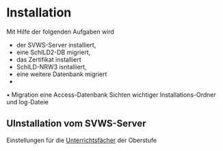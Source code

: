 # Installation
Mit Hilfe der folgenden Aufgaben wird 
+ der SVWS-Server installiert,
+ eine SchILD2-DB migriert,
+ das Zertifikat installiert
+ SchILD-NRW3 isntalliert,
+ eine weitere Datenbank migriert
+ 
•	Migration eine Access-Datenbank
Sichten wichtiger Installations-Ordner und log-Dateie


## UInstallation vom SVWS-Server
Einstellungen für die [Unterrichtsfächer](./Unterrichtsfächer/index.md) der Oberstufe
